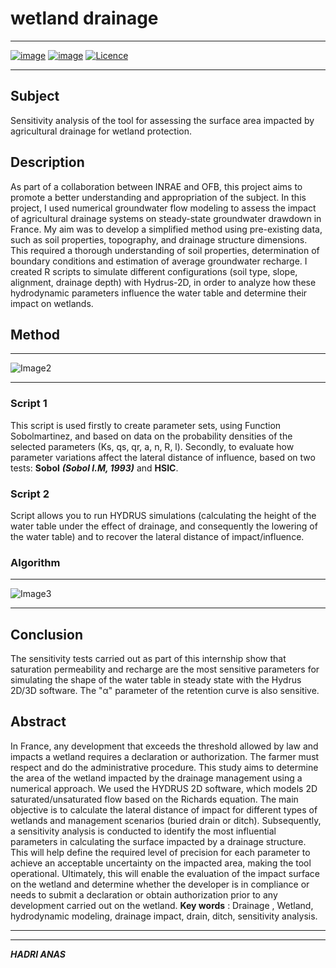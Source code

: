 # wetland drainage
____

[![image](https://img.shields.io/badge/LinkedIn-0077B5?style=for-the-badge&logo=linkedin&logoColor=white)](https://www.linkedin.com/in/anas-hadri/)
[![image](https://img.shields.io/badge/GitHub-100000?style=for-the-badge&logo=github&logoColor=white
)](https://github.com/anashadri/Drainage_ZH)
[![Licence](https://img.shields.io/github/license/Ileriayo/markdown-badges?style=for-the-badge)](./LICENSE)
___
## Subject
Sensitivity analysis of the tool for assessing the surface area impacted by agricultural drainage for wetland protection.

## Description
As part of a collaboration between INRAE and OFB, this project aims to promote a better understanding and appropriation of the subject. 
In this project, I used numerical groundwater flow modeling to assess the impact of agricultural drainage systems on steady-state groundwater drawdown in France. My aim was to develop a simplified method using pre-existing data, such as soil properties, topography, and drainage structure dimensions. This required a thorough understanding of soil properties, determination of boundary conditions and estimation of average groundwater recharge. I created R scripts to simulate different configurations (soil type, slope, alignment, drainage depth) with Hydrus-2D, in order to analyze how these hydrodynamic parameters influence the water table and determine their impact on wetlands.


## Method

___
![Image2](https://github.com/anashadri/Drainage_ZH/assets/22259698/55b07057-2435-430d-ba76-0ef225f5c38d)
___

### Script 1
This script is used firstly to create parameter sets, using Function Sobolmartinez, and based on data on the probability densities of the selected parameters (Ks, qs, qr, a, n, R, l). Secondly, to evaluate how parameter variations affect the lateral distance of influence, based on two tests: **Sobol** _**(Sobol I.M, 1993)**_ and **HSIC**.

### Script 2 
Script allows you to run HYDRUS simulations (calculating the height of the water table under the effect of drainage, and consequently the lowering of the water table) and to recover the lateral distance of impact/influence.

### Algorithm 
___
![Image3](https://github.com/anashadri/Drainage_ZH/assets/22259698/11e7cbd5-7208-44e7-a4fd-da4e39dd792b)
___


## Conclusion

The sensitivity tests carried out as part of this internship show that saturation permeability and recharge are the most sensitive parameters for simulating the shape of the water table in steady state with the Hydrus 2D/3D software. The "α" parameter of the retention curve is also sensitive.



## Abstract
In France, any development that exceeds the threshold allowed by law and impacts a wetland requires a declaration or authorization. The farmer must respect and do the administrative procedure. This study aims to determine the area of the wetland impacted by the drainage management using a numerical approach. We used the HYDRUS 2D software, which models 2D saturated/unsaturated flow based on the Richards equation. The main objective is to calculate the lateral distance of impact for different types of wetlands and management scenarios (buried drain or ditch). Subsequently, a sensitivity analysis is conducted to identify the most influential parameters in calculating the surface impacted by a drainage structure. This will help define the required level of precision for each parameter to achieve an acceptable uncertainty on the impacted area, making the tool operational. Ultimately, this will enable the evaluation of the impact surface on the wetland and determine whether the developer is in compliance or needs to submit a declaration or obtain authorization prior to any development carried out on the wetland.
**Key words** : Drainage , Wetland, hydrodynamic modeling, drainage impact, drain, ditch, sensitivity analysis.

_____________
_____________
***HADRI ANAS***
